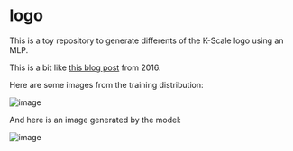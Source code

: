 # logo

This is a toy repository to generate differents of the K-Scale logo using an MLP.

This is a bit like [this blog post](https://blog.otoro.net/2016/04/01/generating-large-images-from-latent-vectors/) from 2016.

Here are some images from the training distribution:

![image](https://github.com/user-attachments/assets/33133d00-2bea-4d8d-a6d7-6362f327bd5f)

And here is an image generated by the model:

![image](https://github.com/user-attachments/assets/49caaa86-b49b-4bb6-8384-b9002f4872cc)
